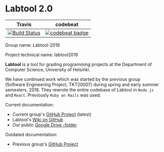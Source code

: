 # Labtool 2.0

| Travis | codebeat |
| - | - |
[![Build Status](https://travis-ci.org/UniversityOfHelsinkiCS/labtool.svg?branch=master)](https://travis-ci.org/UniversityOfHelsinkiCS/labtool) | [![codebeat badge](https://codebeat.co/badges/626bae1d-35dd-4806-8ef3-9a4415519808)](https://codebeat.co/projects/github-com-universityofhelsinkics-labtool-master) |

Group name: Labtool-2019

Project technical name: labtool2019

**Labtool** is a tool for grading programming projects at the Department of Computer Science, University of Helsinki.

We have continued work which was started by the previous group (Software Engineering Project, TKT20007) during spring and early summer semesters, 2018. They rewrote the entire codebase of Labtool in `Node.js` and `React`. Previously `Ruby on Rails` was used.

Current documentation:
- Current group's [GitHub Project](https://github.com/UniversityOfHelsinkiCS/labtool/projects/3) (latest)
- Labtool's [Wiki on GitHub](https://github.com/UniversityOfHelsinkiCS/labtool/wiki)
- Our public [Google Drive -folder](https://drive.google.com/drive/folders/1yXDXPn3Vj0_D2rhvVpFLupjDC3mlR-hf)

Outdated documentation:
- Previous group's [GitHub Project](https://github.com/UniversityOfHelsinkiCS/labtool/projects/1)
